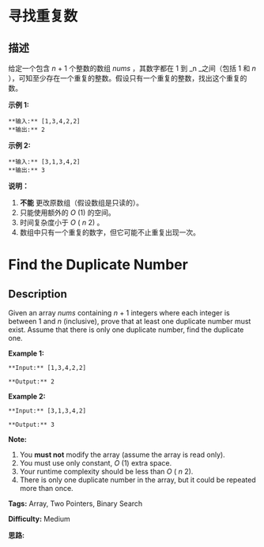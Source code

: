 # 寻找重复数

## 描述

给定一个包含  _n_ \+ 1 个整数的数组  _nums_ ，其数字都在 1 到 _n  _之间（包括 1 和 _n_ ），可知至少存在一个重复的整数。假设只有一个重复的整数，找出这个重复的数。

**示例 1:**

    
    
    **输入:** [1,3,4,2,2]
    **输出:** 2
    

**示例 2:**

    
    
    **输入:** [3,1,3,4,2]
    **输出:** 3
    

**说明：**

  1. **不能** 更改原数组（假设数组是只读的）。
  2. 只能使用额外的 _O_ (1) 的空间。
  3. 时间复杂度小于 _O_ ( _n_ 2) 。
  4. 数组中只有一个重复的数字，但它可能不止重复出现一次。



# Find the Duplicate Number

## Description



Given an array _nums_ containing _n_ \+ 1 integers where each integer is between 1 and _n_ (inclusive), prove that at least one duplicate number must exist. Assume that there is only one duplicate number, find the duplicate one.

**Example 1:**

    
    
    **Input:** [1,3,4,2,2]
    **Output:** 2
    

**Example 2:**

    
    
    **Input:** [3,1,3,4,2]
    **Output:** 3

**Note:**

  1. You **must not** modify the array (assume the array is read only).
  2. You must use only constant, _O_ (1) extra space.
  3. Your runtime complexity should be less than _O_ ( _n_ 2).
  4. There is only one duplicate number in the array, but it could be repeated more than once.


**Tags:** Array, Two Pointers, Binary Search

**Difficulty:** Medium

**思路:**
